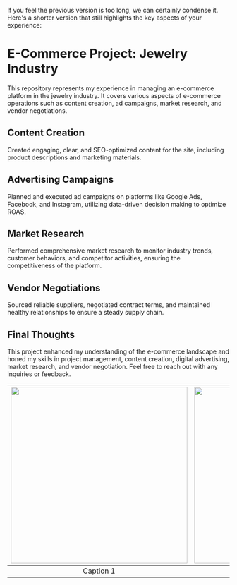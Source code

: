 If you feel the previous version is too long, we can certainly condense it. Here's a shorter version that still highlights the key aspects of your experience:

# E-Commerce Project: Jewelry Industry

This repository represents my experience in managing an e-commerce platform in the jewelry industry. It covers various aspects of e-commerce operations such as content creation, ad campaigns, market research, and vendor negotiations.

## Content Creation
Created engaging, clear, and SEO-optimized content for the site, including product descriptions and marketing materials.

## Advertising Campaigns
Planned and executed ad campaigns on platforms like Google Ads, Facebook, and Instagram, utilizing data-driven decision making to optimize ROAS.

## Market Research
Performed comprehensive market research to monitor industry trends, customer behaviors, and competitor activities, ensuring the competitiveness of the platform.

## Vendor Negotiations
Sourced reliable suppliers, negotiated contract terms, and maintained healthy relationships to ensure a steady supply chain.

## Final Thoughts
This project enhanced my understanding of the e-commerce landscape and honed my skills in project management, content creation, digital advertising, market research, and vendor negotiation. Feel free to reach out with any inquiries or feedback.

| <img src="[https://github.com/babakziaei/Data-Analysis/assets/126654048/a444f4b4-60e1-4629-87c0-48df3552c17a](https://github.com/babakziaei/Data-Analysis/assets/126654048/831a7795-98a0-429b-8781-b8b4608b1966)" width="400"> | <img src="https://github.com/babakziaei/Data-Analysis/assets/126654048/251e52db-1650-4090-9bff-287e582cdc29" width="400"> | <img src="https://github.com/babakziaei/Data-Analysis/assets/126654048/4b2487d1-e031-4125-9f69-e36fa6c9df03" width="400"> |
|:---:|:---:|:---:|
| Caption 1 | Caption 2 | Caption 3 |



